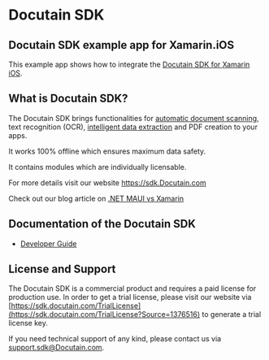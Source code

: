 # Docutain SDK

## Docutain SDK example app for Xamarin.iOS

This example app shows how to integrate the [Docutain SDK for Xamarin iOS](https://sdk.Docutain.com).


## What is Docutain SDK?

The Docutain SDK brings functionalities for [automatic document scanning](https://sdk.docutain.com/Document-Scanner-SDK), text recognition (OCR), [intelligent data extraction](https://sdk.docutain.com/Data-Capture-SDK) and PDF creation to your apps.

It works 100% offline which ensures maximum data safety.

It contains modules which are individually licensable.

For more details visit our website https://sdk.Docutain.com

Check out our blog article on [.NET MAUI vs Xamarin](https://sdk.docutain.com/Blogartikel/Xamarin-Versus-NET-MAUI)

## Documentation of the Docutain SDK

- [Developer Guide](https://docs.docutain.com/docs/Xamarin/intro)


## License and Support

The Docutain SDK is a commercial product and requires a paid license for production use. In order to get a trial license, please visit our website via [https://sdk.docutain.com/TrialLicense](https://sdk.docutain.com/TrialLicense?Source=1376516) to generate a trial license key. 

If you need technical support of any kind, please contact us via [support.sdk@Docutain.com](mailto:support.sdk@Docutain.com).
